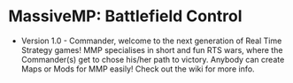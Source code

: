 # MassiveMP: Battlefield Control
- Version 1.0 -
Commander, welcome to the next generation of Real Time Strategy games!
MMP specialises in short and fun RTS wars, where the Commander(s) get to chose his/her path to victory.
Anybody can create Maps or Mods for MMP easily! Check out the wiki for more info.
